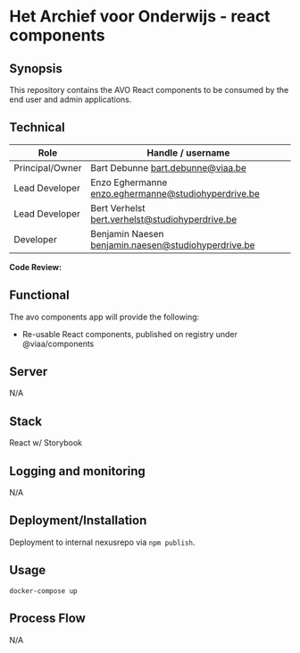 # Het Archief voor Onderwijs - react components

## Synopsis

This repository contains the AVO React components to be consumed by the end user and admin applications.

## Technical

|Role              | Handle / username|
| -------------    |--------------|
|Principal/Owner   | Bart Debunne <bart.debunne@viaa.be>  |
|Lead Developer    | Enzo Eghermanne <enzo.eghermanne@studiohyperdrive.be> |
|Lead Developer    | Bert Verhelst <bert.verhelst@studiohyperdrive.be> |
|Developer         | Benjamin Naesen <benjamin.naesen@studiohyperdrive.be> |

**Code Review:**

## Functional

The avo components app will provide the following:
* Re-usable React components, published on registry under @viaa/components

## Server

N/A

## Stack

React w/ Storybook

## Logging and monitoring

N/A

## Deployment/Installation

Deployment to internal nexusrepo via `npm publish`.

## Usage

`docker-compose up`

## Process Flow

N/A
